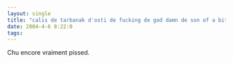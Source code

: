 ```yaml
---
layout: single
title: "calis de tarbanak d'osti de fucking de god damn de son of a bitch"
date: 2004-4-6 8:22:0
tags: 
---
```


Chu encore vraiment pissed.

